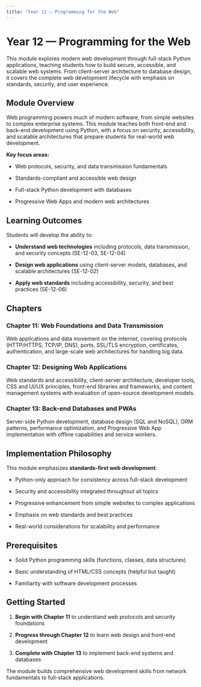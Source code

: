 ```yaml
---
title: "Year 12 — Programming for the Web"
---
```


# Year 12 — Programming for the Web

This module explores modern web development through full-stack Python applications, teaching students how to build secure, accessible, and scalable web systems. From client-server architecture to database design, it covers the complete web development lifecycle with emphasis on standards, security, and user experience.

## Module Overview

Web programming powers much of modern software, from simple websites to complex enterprise systems. This module teaches both front-end and back-end development using Python, with a focus on security, accessibility, and scalable architectures that prepare students for real-world web development.

**Key focus areas:**

- Web protocols, security, and data transmission fundamentals

- Standards-compliant and accessible web design

- Full-stack Python development with databases

- Progressive Web Apps and modern web architectures

## Learning Outcomes

Students will develop the ability to:

- **Understand web technologies** including protocols, data transmission, and security concepts (SE-12-03, SE-12-04)

- **Design web applications** using client-server models, databases, and scalable architectures (SE-12-02)

- **Apply web standards** including accessibility, security, and best practices (SE-12-06)

## Chapters

### Chapter 11: Web Foundations and Data Transmission

Web applications and data movement on the internet, covering protocols (HTTP/HTTPS, TCP/IP, DNS), ports, SSL/TLS encryption, certificates, authentication, and large-scale web architectures for handling big data.

### Chapter 12: Designing Web Applications

Web standards and accessibility, client-server architecture, developer tools, CSS and UI/UX principles, front-end libraries and frameworks, and content management systems with evaluation of open-source development models.

### Chapter 13: Back-end Databases and PWAs

Server-side Python development, database design (SQL and NoSQL), ORM patterns, performance optimization, and Progressive Web App implementation with offline capabilities and service workers.

## Implementation Philosophy

This module emphasizes **standards-first web development**:

- Python-only approach for consistency across full-stack development

- Security and accessibility integrated throughout all topics

- Progressive enhancement from simple websites to complex applications

- Emphasis on web standards and best practices

- Real-world considerations for scalability and performance

## Prerequisites

- Solid Python programming skills (functions, classes, data structures)

- Basic understanding of HTML/CSS concepts (helpful but taught)

- Familiarity with software development processes

## Getting Started

1. **Begin with Chapter 11** to understand web protocols and security foundations

2. **Progress through Chapter 12** to learn web design and front-end development

3. **Complete with Chapter 13** to implement back-end systems and databases

The module builds comprehensive web development skills from network fundamentals to full-stack applications.
